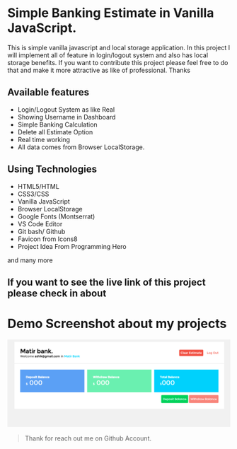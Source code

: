 # Simple Banking Estimate in Vanilla JavaScript.

This is simple vanilla javascript and local storage application. In this project I will implement all of feature in login/logout system and also has local storage benefits. If you want to contribute this project please feel free to do that and make it more attractive as like of professional. Thanks

## Available features
- Login/Logout System as like Real
- Showing Username in Dashboard
- Simple Banking Calculation 
- Delete all Estimate Option
- Real time working
- All data comes from Browser LocalStorage.

## Using Technologies
 - HTML5/HTML
 - CSS3/CSS
 - Vanilla JavaScript
 - Browser LocalStorage
 - Google Fonts (Montserrat)
 - VS Code Editor
 - Git bash/ Github
 - Favicon from Icons8
 - Project Idea From Programming Hero

 and many more

 ## If you want to see the live link of this project please check in about


# Demo Screenshot about my projects
![Image Screenshot](screenshot.png)


> Thank for reach out me on Github Account.
